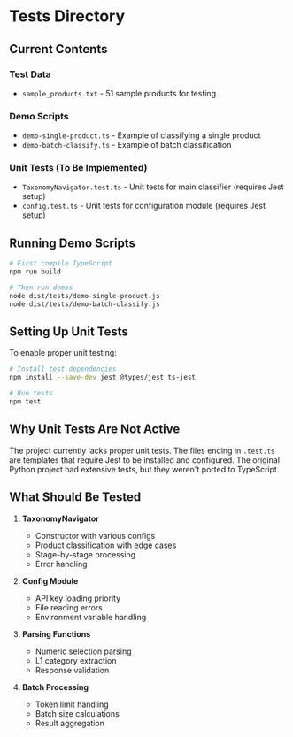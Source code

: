 # Tests Directory

## Current Contents

### Test Data
- `sample_products.txt` - 51 sample products for testing

### Demo Scripts
- `demo-single-product.ts` - Example of classifying a single product
- `demo-batch-classify.ts` - Example of batch classification

### Unit Tests (To Be Implemented)
- `TaxonomyNavigator.test.ts` - Unit tests for main classifier (requires Jest setup)
- `config.test.ts` - Unit tests for configuration module (requires Jest setup)

## Running Demo Scripts

```bash
# First compile TypeScript
npm run build

# Then run demos
node dist/tests/demo-single-product.js
node dist/tests/demo-batch-classify.js
```

## Setting Up Unit Tests

To enable proper unit testing:

```bash
# Install test dependencies
npm install --save-dev jest @types/jest ts-jest

# Run tests
npm test
```

## Why Unit Tests Are Not Active

The project currently lacks proper unit tests. The files ending in `.test.ts` are templates that require Jest to be installed and configured. The original Python project had extensive tests, but they weren't ported to TypeScript.

## What Should Be Tested

1. **TaxonomyNavigator**
   - Constructor with various configs
   - Product classification with edge cases
   - Stage-by-stage processing
   - Error handling

2. **Config Module**
   - API key loading priority
   - File reading errors
   - Environment variable handling

3. **Parsing Functions**
   - Numeric selection parsing
   - L1 category extraction
   - Response validation

4. **Batch Processing**
   - Token limit handling
   - Batch size calculations
   - Result aggregation 